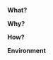 <!-- Please feel free to drop/ignore any of the sections below. -->
**What?**
<!-- Describe the purpose of the change. -->

**Why?**
<!-- Describe why it is needed, are there other approaches etc. -->

**How?**
<!-- Describe the change and how does it impact the application. -->

**Environment**
<!-- Mac OS version -->